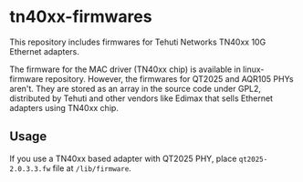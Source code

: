 # tn40xx-firmwares

This repository includes firmwares for Tehuti Networks TN40xx 10G
Ethernet adapters.

The firmware for the MAC driver (TN40xx chip) is available in
linux-firmware repository. However, the firmwares for QT2025 and
AQR105 PHYs aren't. They are stored as an array in the source code
under GPL2, distributed by Tehuti and other vendors like Edimax that
sells Ethernet adapters using TN40xx chip.

## Usage

If you use a TN40xx based adapter with QT2025 PHY, place
`qt2025-2.0.3.3.fw` file at `/lib/firmware`.
